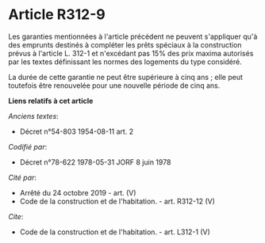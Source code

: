 # Article R312-9

Les garanties mentionnées à l'article précédent ne peuvent s'appliquer qu'à des emprunts destinés à compléter les prêts
spéciaux à la construction prévus à l'article L. 312-1 et n'excédant pas 15% des prix maxima autorisés par les textes
définissant les normes des logements du type considéré. 

La durée de cette garantie ne peut être supérieure à cinq ans ; elle peut toutefois être renouvelée pour une nouvelle période
de cinq ans.

**Liens relatifs à cet article**

_Anciens textes_:

  - Décret n°54-803 1954-08-11 art. 2

_Codifié par_:

  - Décret n°78-622 1978-05-31 JORF 8 juin 1978

_Cité par_:

  - Arrêté du 24 octobre 2019 - art. (V)
  - Code de la construction et de l'habitation. - art. R312-12 (V)

_Cite_:

  - Code de la construction et de l'habitation. - art. L312-1 (V)
